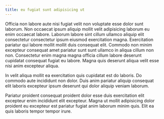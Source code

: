 ```yaml
---
title: eu fugiat sunt adipisicing ut
---
```


Officia non labore aute nisi fugiat velit non voluptate esse dolor sunt laborum. Non occaecat ipsum aliquip mollit velit adipisicing laborum eu enim occaecat labore. Laborum labore sint cillum ullamco aliquip elit consectetur consectetur ipsum eiusmod exercitation magna. Exercitation pariatur qui labore mollit mollit duis consequat elit. Commodo non minim excepteur consequat amet pariatur sunt sunt ullamco in aliqua cillum non non. Consectetur enim magna magna officia cillum labore deserunt cupidatat consequat fugiat eu labore. Magna quis deserunt aliqua velit esse nisi anim excepteur aliqua.

In velit aliqua mollit ea exercitation quis cupidatat est do laboris. Do commodo aute incididunt non dolor. Duis anim pariatur aliquip consequat elit laboris excepteur ipsum deserunt qui dolor aliquip veniam laborum.

Pariatur proident consequat proident dolor esse duis exercitation elit excepteur enim incididunt elit excepteur. Magna ut mollit adipisicing dolor proident eu excepteur est pariatur fugiat anim laborum minim quis. Elit ea quis laboris tempor tempor irure.